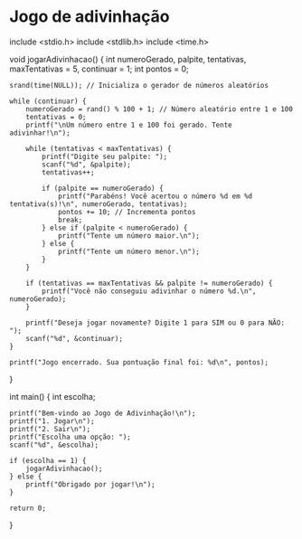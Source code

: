 ﻿# Jogo de adivinhação

 
include <stdio.h>
include <stdlib.h>
include <time.h>

void jogarAdivinhacao() {
    int numeroGerado, palpite, tentativas, maxTentativas = 5, continuar = 1;
    int pontos = 0;

    srand(time(NULL)); // Inicializa o gerador de números aleatórios

    while (continuar) {
        numeroGerado = rand() % 100 + 1; // Número aleatório entre 1 e 100
        tentativas = 0;
        printf("\nUm número entre 1 e 100 foi gerado. Tente adivinhar!\n");

        while (tentativas < maxTentativas) {
            printf("Digite seu palpite: ");
            scanf("%d", &palpite);
            tentativas++;

            if (palpite == numeroGerado) {
                printf("Parabéns! Você acertou o número %d em %d tentativa(s)!\n", numeroGerado, tentativas);
                pontos += 10; // Incrementa pontos
                break;
            } else if (palpite < numeroGerado) {
                printf("Tente um número maior.\n");
            } else {
                printf("Tente um número menor.\n");
            }
        }

        if (tentativas == maxTentativas && palpite != numeroGerado) {
            printf("Você não conseguiu adivinhar o número %d.\n", numeroGerado);
        }

        printf("Deseja jogar novamente? Digite 1 para SIM ou 0 para NÃO: ");
        scanf("%d", &continuar);
    }

    printf("Jogo encerrado. Sua pontuação final foi: %d\n", pontos);
}

int main() {
    int escolha;

    printf("Bem-vindo ao Jogo de Adivinhação!\n");
    printf("1. Jogar\n");
    printf("2. Sair\n");
    printf("Escolha uma opção: ");
    scanf("%d", &escolha);

    if (escolha == 1) {
        jogarAdivinhacao();
    } else {
        printf("Obrigado por jogar!\n");
    }

    return 0;
}
